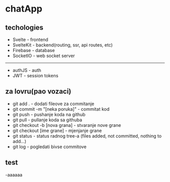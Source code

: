 # chatApp

## techologies
- Svelte - frontend
- SvelteKit - backend(routing, ssr, api routes, etc)
- Firebase - database 
- SocketIO - web socket server

----------------------------------------------------

- authJS - auth
- JWT - session tokens

## za lovru(pao vozaci)

- git add . - dodati fileove za commitanje
- git commit -m "[neka poruka]" - commitat kod
- git push - pushanje koda na github
- git pull - pullanje koda sa githuba
- git checkout -b [nova grana] - stvaranje nove grane
- git checkout [ime grane] - mjenjanje grane
- git status - status radnog tree-a (files added, not committed, nothing to add...)
- git log - pogledati bivse commitove

## test
-aaaaaa 